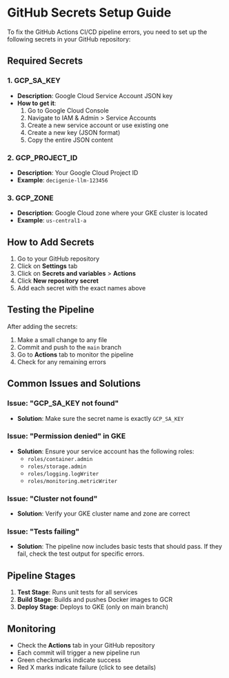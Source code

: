 # GitHub Secrets Setup Guide

To fix the GitHub Actions CI/CD pipeline errors, you need to set up the following secrets in your GitHub repository:

## Required Secrets

### 1. GCP_SA_KEY
- **Description**: Google Cloud Service Account JSON key
- **How to get it**:
  1. Go to Google Cloud Console
  2. Navigate to IAM & Admin > Service Accounts
  3. Create a new service account or use existing one
  4. Create a new key (JSON format)
  5. Copy the entire JSON content

### 2. GCP_PROJECT_ID
- **Description**: Your Google Cloud Project ID
- **Example**: `decigenie-llm-123456`

### 3. GCP_ZONE
- **Description**: Google Cloud zone where your GKE cluster is located
- **Example**: `us-central1-a`

## How to Add Secrets

1. Go to your GitHub repository
2. Click on **Settings** tab
3. Click on **Secrets and variables** > **Actions**
4. Click **New repository secret**
5. Add each secret with the exact names above

## Testing the Pipeline

After adding the secrets:

1. Make a small change to any file
2. Commit and push to the `main` branch
3. Go to **Actions** tab to monitor the pipeline
4. Check for any remaining errors

## Common Issues and Solutions

### Issue: "GCP_SA_KEY not found"
- **Solution**: Make sure the secret name is exactly `GCP_SA_KEY`

### Issue: "Permission denied" in GKE
- **Solution**: Ensure your service account has the following roles:
  - `roles/container.admin`
  - `roles/storage.admin`
  - `roles/logging.logWriter`
  - `roles/monitoring.metricWriter`

### Issue: "Cluster not found"
- **Solution**: Verify your GKE cluster name and zone are correct

### Issue: "Tests failing"
- **Solution**: The pipeline now includes basic tests that should pass. If they fail, check the test output for specific errors.

## Pipeline Stages

1. **Test Stage**: Runs unit tests for all services
2. **Build Stage**: Builds and pushes Docker images to GCR
3. **Deploy Stage**: Deploys to GKE (only on main branch)

## Monitoring

- Check the **Actions** tab in your GitHub repository
- Each commit will trigger a new pipeline run
- Green checkmarks indicate success
- Red X marks indicate failure (click to see details) 